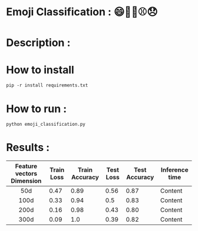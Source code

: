 # Emoji Classification : 😄🧡🍴⚾😞


# Description :


# How to install 
```
pip -r install requirements.txt
```

# How to run :
```
python emoji_classification.py  
```


# Results :



| Feature vectors Dimension   | Train Loss  | Train Accuracy   | Test Loss  | Test Accuracy   | Inference time  |
| :-------------: | ------------- | ------------- | ------------- | ------------- | ------------- |
| 50d  | 0.47  | 0.89  | 0.56  | 0.87  | Content   |
| 100d | 0.33   | 0.94   | 0.5   | 0.83   | Content   |
| 200d  | 0.16   | 0.98   | 0.43   | 0.80   | Content   |
| 300d  | 0.09   | 1.0   | 0.39   | 0.82   | Content   |